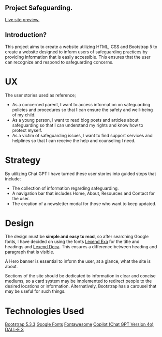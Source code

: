 ## Project Safeguarding.

[Live site preview.]()

## Introduction?

This project aims to create a website utilizing HTML, CSS and Bootstrap 5 to create a website designed to inform users of safeguarding practices by providing information that is easily accessible. This ensures that the user can recognize and respond to safeguarding concerns.

# UX

The user stories used as reference;

<ul>
    <li>As a concerned parent, I want to access information on safeguarding policies and procedures so that I can ensure the safety and well-being of my child.</li>
    <li>As a young person, I want to read blog posts and articles about safeguarding so that I can understand my rights and know how to protect myself.</li>
    <li>As a victim of safeguarding issues, I want to find support services and helplines so that I can receive the help and counseling I need.</li>
</ul>

# Strategy

By utilizing Chat GPT I have turned these user stories into guided steps that include;

<ul>
    <li>The collection of information regarding safeguarding.</li> 
    <li>A navigation bar that includes Home, About, Resources and Contact for the user.</li>
    <li>The creation of a newsletter modal for those who want to keep updated.</li>
</ul>

# Design

The design must be **simple and easy to read**, so after searching Google fonts, I have decided on using the fonts [Lexend Exa](https://fonts.google.com/specimen/Lexend+Exa) for the title and headings and [Lexend Deca](https://fonts.google.com/specimen/Lexend+Deca). This ensures a difference between heading and paragraph that is visible.

A Hero banner is essential to inform the user, at a glance, what the site is about.

Sections of the site should be dedicated to information in clear and concise mediums, so a card system may be implemented to redirect people to the desired locations or information. Alternatively, Bootstrap has a carousel that may be useful for such things.

# Technologies Used

[Bootstrap 5.3.3](https://getbootstrap.com/)
[Google Fonts](https://fonts.google.com/)
[Fontawesome](https://fontawesome.com/)
[Copilot (Chat GPT Version 4o)](https://github.com/features/copilot)
[DALL-E 3](https://openai.com/index/dall-e-3/)